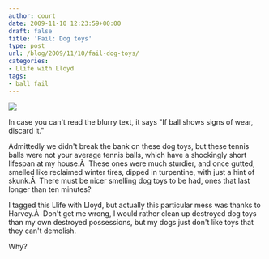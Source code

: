 ```yaml
---
author: court
date: 2009-11-10 12:23:59+00:00
draft: false
title: 'Fail: Dog toys'
type: post
url: /blog/2009/11/10/fail-dog-toys/
categories:
- Llife with Lloyd
tags:
- ball fail
---
```


[![](http://www.vallentyne.com/blog/wp-content/uploads/2009/11/p_480_360_4D353738-FB41-4FF0-A371-0525D5A21963.jpeg)
](http://www.vallentyne.com/blog/wp-content/uploads/2009/11/p_480_360_4D353738-FB41-4FF0-A371-0525D5A21963.jpeg)

In case you can't read the blurry text, it says "If ball shows signs of wear, discard it."

Admittedly we didn't break the bank on these dog toys, but these tennis balls were not your average tennis balls, which have a shockingly short lifespan at my house.Â  These ones were much sturdier, and once gutted, smelled like reclaimed winter tires, dipped in turpentine, with just a hint of skunk.Â  There must be nicer smelling dog toys to be had, ones that last longer than ten minutes?

I tagged this Llife with Lloyd, but actually this particular mess was thanks to Harvey.Â  Don't get me wrong, I would rather clean up destroyed dog toys than my own destroyed possessions, but my dogs just don't like toys that they can't demolish.

Why?
